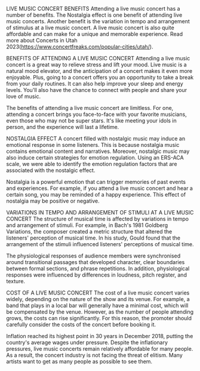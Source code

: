 LIVE MUSIC CONCERT BENEFITS
Attending a live music concert has a number of benefits. The Nostalgia effect is one benefit of attending live music concerts. Another benefit is the variation in tempo and arrangement of stimulus at a live music concert. A live music concert is also quite affordable and can make for a unique and memorable experience. Read more about Concerts in Utah 2023(https://www.concertfreaks.com/popular-cities/utah/).

BENEFITS OF ATTENDING A LIVE MUSIC CONCERT
Attending a live music concert is a great way to relieve stress and lift your mood. Live music is a natural mood elevator, and the anticipation of a concert makes it even more enjoyable. Plus, going to a concert offers you an opportunity to take a break from your daily routines. It can also help improve your sleep and energy levels. You'll also have the chance to connect with people and share your love of music.

The benefits of attending a live music concert are limitless. For one, attending a concert brings you face-to-face with your favorite musicians, even those who may not be super stars. It's like meeting your idols in person, and the experience will last a lifetime.

NOSTALGIA EFFECT
A concert filled with nostalgic music may induce an emotional response in some listeners. This is because nostalgia music contains emotional content and narratives. Moreover, nostalgic music may also induce certain strategies for emotion regulation. Using an ERS-ACA scale, we were able to identify the emotion regulation factors that are associated with the nostalgic effect.

Nostalgia is a powerful emotion that can trigger memories of past events and experiences. For example, if you attend a live music concert and hear a certain song, you may be reminded of a happy experience. This effect of nostalgia may be positive or negative.

VARIATIONS IN TEMPO AND ARRANGEMENT OF STIMULI AT A LIVE MUSIC CONCERT
The structure of musical time is affected by variations in tempo and arrangement of stimuli. For example, in Bach's 1981 Goldberg Variations, the composer created a metric structure that altered the listeners' perception of musical time. In his study, Gould found that the arrangement of the stimuli influenced listeners' perceptions of musical time.

The physiological responses of audience members were synchronised around transitional passages that developed character, clear boundaries between formal sections, and phrase repetitions. In addition, physiological responses were influenced by differences in loudness, pitch register, and texture.

COST OF A LIVE MUSIC CONCERT
The cost of a live music concert varies widely, depending on the nature of the show and its venue. For example, a band that plays in a local bar will generally have a minimal cost, which will be compensated by the venue. However, as the number of people attending grows, the costs can rise significantly. For this reason, the promoter should carefully consider the costs of the concert before booking it.

Inflation reached its highest point in 30 years in December 2018, putting the country's average wages under pressure. Despite the inflationary pressures, live music concerts remain relatively affordable for many people. As a result, the concert industry is not facing the threat of elitism. Many artists want to get as many people as possible to see them.
